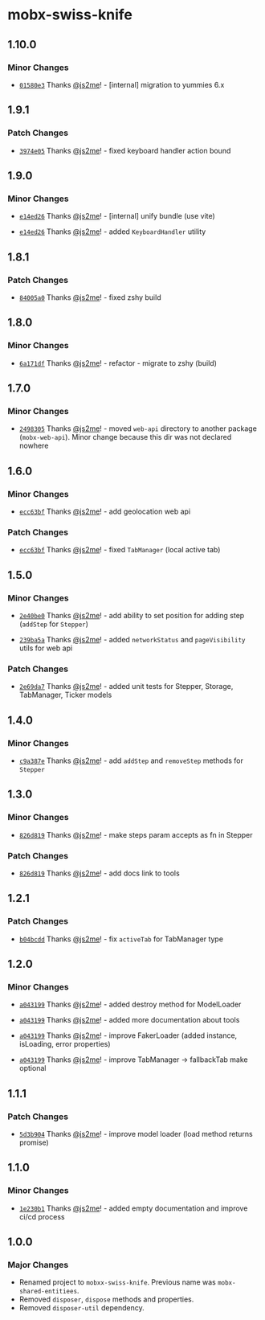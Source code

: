 # mobx-swiss-knife

## 1.10.0

### Minor Changes

- [`01580e3`](https://github.com/js2me/mobx-swiss-knife/commit/01580e3eaa6a635cb209ac65db8c3cd36b021e87) Thanks [@js2me](https://github.com/js2me)! - [internal] migration to yummies 6.x

## 1.9.1

### Patch Changes

- [`3974e05`](https://github.com/js2me/mobx-swiss-knife/commit/3974e0561693391e7acaec3f55cb522bb20893ed) Thanks [@js2me](https://github.com/js2me)! - fixed keyboard handler action bound

## 1.9.0

### Minor Changes

- [`e14ed26`](https://github.com/js2me/mobx-swiss-knife/commit/e14ed26b37e6153772844face4c3841145241d1b) Thanks [@js2me](https://github.com/js2me)! - [internal] unify bundle (use vite)

- [`e14ed26`](https://github.com/js2me/mobx-swiss-knife/commit/e14ed26b37e6153772844face4c3841145241d1b) Thanks [@js2me](https://github.com/js2me)! - added `KeyboardHandler` utility

## 1.8.1

### Patch Changes

- [`84005a0`](https://github.com/js2me/mobx-swiss-knife/commit/84005a03aacaf07086897d0c40f057f3d75f5652) Thanks [@js2me](https://github.com/js2me)! - fixed zshy build

## 1.8.0

### Minor Changes

- [`6a171df`](https://github.com/js2me/mobx-swiss-knife/commit/6a171df3432976d92166bd6c5fa261be81c09e17) Thanks [@js2me](https://github.com/js2me)! - refactor - migrate to zshy (build)

## 1.7.0

### Minor Changes

- [`2498305`](https://github.com/js2me/mobx-swiss-knife/commit/2498305f59bc91f4f2c1a208cd884a3984c260cc) Thanks [@js2me](https://github.com/js2me)! - moved `web-api` directory to another package (`mobx-web-api`). Minor change because this dir was not declared nowhere

## 1.6.0

### Minor Changes

- [`ecc63bf`](https://github.com/js2me/mobx-swiss-knife/commit/ecc63bf3b8f54d6d1ff13705734529583a2b0208) Thanks [@js2me](https://github.com/js2me)! - add geolocation web api

### Patch Changes

- [`ecc63bf`](https://github.com/js2me/mobx-swiss-knife/commit/ecc63bf3b8f54d6d1ff13705734529583a2b0208) Thanks [@js2me](https://github.com/js2me)! - fixed `TabManager` (local active tab)

## 1.5.0

### Minor Changes

- [`2e40be0`](https://github.com/js2me/mobx-swiss-knife/commit/2e40be01d7fb0aa1ad28b1b847beccf7f5b503cd) Thanks [@js2me](https://github.com/js2me)! - add ability to set position for adding step (`addStep` for `Stepper`)

- [`239ba5a`](https://github.com/js2me/mobx-swiss-knife/commit/239ba5a003a9622c93f70858638070162743e18f) Thanks [@js2me](https://github.com/js2me)! - added `networkStatus` and `pageVisibility` utils for web api

### Patch Changes

- [`2e69da7`](https://github.com/js2me/mobx-swiss-knife/commit/2e69da7b181c687c29d0a7162a66f674720213a5) Thanks [@js2me](https://github.com/js2me)! - added unit tests for Stepper, Storage, TabManager, Ticker models

## 1.4.0

### Minor Changes

- [`c9a387e`](https://github.com/js2me/mobx-swiss-knife/commit/c9a387e51d261e28baa09a56a4c22dd848c2dcf5) Thanks [@js2me](https://github.com/js2me)! - add `addStep` and `removeStep` methods for `Stepper`

## 1.3.0

### Minor Changes

- [`826d819`](https://github.com/js2me/mobx-swiss-knife/commit/826d819a06f5143e0b62a60cbcaf241b824e423e) Thanks [@js2me](https://github.com/js2me)! - make steps param accepts as fn in Stepper

### Patch Changes

- [`826d819`](https://github.com/js2me/mobx-swiss-knife/commit/826d819a06f5143e0b62a60cbcaf241b824e423e) Thanks [@js2me](https://github.com/js2me)! - add docs link to tools

## 1.2.1

### Patch Changes

- [`b04bcdd`](https://github.com/js2me/mobx-swiss-knife/commit/b04bcdd78586d60216630331a13208d507662029) Thanks [@js2me](https://github.com/js2me)! - fix `activeTab` for TabManager type

## 1.2.0

### Minor Changes

- [`a043199`](https://github.com/js2me/mobx-swiss-knife/commit/a043199b00dc6972493ecb7b66b48301e9311848) Thanks [@js2me](https://github.com/js2me)! - added destroy method for ModelLoader

- [`a043199`](https://github.com/js2me/mobx-swiss-knife/commit/a043199b00dc6972493ecb7b66b48301e9311848) Thanks [@js2me](https://github.com/js2me)! - added more documentation about tools

- [`a043199`](https://github.com/js2me/mobx-swiss-knife/commit/a043199b00dc6972493ecb7b66b48301e9311848) Thanks [@js2me](https://github.com/js2me)! - improve FakerLoader (added instance, isLoading, error properties)

- [`a043199`](https://github.com/js2me/mobx-swiss-knife/commit/a043199b00dc6972493ecb7b66b48301e9311848) Thanks [@js2me](https://github.com/js2me)! - improve TabManager -> fallbackTab make optional

## 1.1.1

### Patch Changes

- [`5d3b904`](https://github.com/js2me/mobx-swiss-knife/commit/5d3b9041730946e0f3a5bbf60030d9afa6bff1dc) Thanks [@js2me](https://github.com/js2me)! - improve model loader (load method returns promise)

## 1.1.0

### Minor Changes

- [`1e230b1`](https://github.com/js2me/mobx-swiss-knife/commit/1e230b1c0a875313e4e1f9593195ae246b382601) Thanks [@js2me](https://github.com/js2me)! - added empty documentation and improve ci/cd process

## 1.0.0

### Major Changes

- Renamed project to `mobxx-swiss-knife`. Previous name was `mobx-shared-entitiees`.
- Removed `disposer`, `dispose` methods and properties.
- Removed `disposer-util` dependency.
